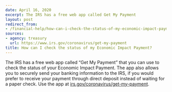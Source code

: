 ```yaml
---
date: April 16, 2020
excerpt: The IRS has a free web app called Get My Payment
layout: post
redirect_from:
- /financial-help/how-can-i-check-the-status-of-my-economic-impact-payment/
sources:
- agency: treasury
  url: https://www.irs.gov/coronavirus/get-my-payment
title: How can I check the status of my Economic Impact Payment?
---
```


The IRS has a free web app called “Get My Payment” that you can use to check the status of your Economic Impact Payment. The app also allows you to securely send your banking information to the IRS, if you would prefer to receive your payment through direct deposit instead of waiting for a paper check. Use the app at [irs.gov/coronavirus/get-my-payment](https://www.irs.gov/coronavirus/get-my-payment).